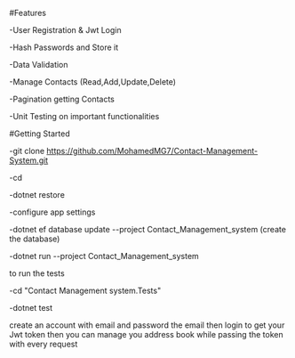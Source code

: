 \#Features

-User Registration \& Jwt Login

-Hash Passwords and Store it

-Data Validation 

-Manage Contacts (Read,Add,Update,Delete)

-Pagination getting Contacts

-Unit Testing on important functionalities



\#Getting Started

-git clone https://github.com/MohamedMG7/Contact-Management-System.git

-cd <repo folder>

-dotnet restore

-configure app settings

-dotnet ef database update --project Contact\_Management\_system (create the database)

-dotnet run --project Contact\_Management\_system



to run the tests

-cd "Contact Management system.Tests"

-dotnet test



create an account with email and password the email then login to get your Jwt token then you can manage you address book while passing the token with every request





